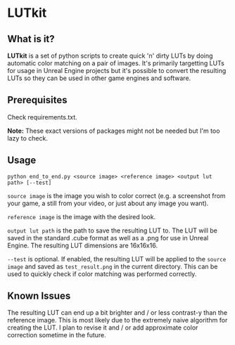 # LUTkit

## What is it?
**LUTkit** is a set of python scripts to create quick 'n' dirty LUTs by doing automatic color matching on a pair of images. It's primarily targetting LUTs for usage in Unreal Engine projects but it's possible to convert the resulting LUTs so they can be used in other game engines and software.

## Prerequisites
Check requirements.txt.

**Note:** These exact versions of packages might not be needed but I'm too lazy to check.

## Usage
```
python end_to_end.py <source image> <reference image> <output lut path> [--test]
```
`source image` is the image you wish to color correct (e.g. a screenshot from your game, a still from your video, or just about any image you want).

`reference image` is the image with the desired look.

`output lut path` is the path to save the resulting LUT to. The LUT will be saved in the standard .cube format as well as a .png for use in Unreal Engine. The resulting LUT dimensions are 16x16x16.

`--test` is optional. If enabled, the resulting LUT will be applied to the `source image` and saved as `test_result.png` in the current directory. This can be used to quickly check if color matching was performed correctly.

## Known Issues
The resulting LUT can end up a bit brighter and / or less contrast-y than the reference image. This is most likely due to the extremely naive algorithm for creating the LUT. I plan to revise it and / or add approximate color correction sometime in the future.